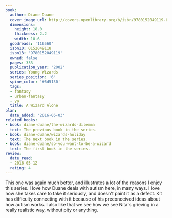 ```yaml
---
book:
  author: Diane Duane
  cover_image_url: http://covers.openlibrary.org/b/isbn/9780152049119-L.jpg
  dimensions:
    height: 18.0
    thickness: 2.2
    width: 10.6
  goodreads: '116560'
  isbn10: 0152049118
  isbn13: '9780152049119'
  owned: false
  pages: 333
  publication_year: '2002'
  series: Young Wizards
  series_position: '6'
  spine_color: '#6d5130'
  tags:
  - fantasy
  - urban-fantasy
  - ya
  title: A Wizard Alone
plan:
  date_added: '2016-05-03'
related_books:
- book: diane-duane/the-wizards-dilemma
  text: The previous book in the series.
- book: diane-duane/wizards-holiday
  text: The next book in the series.
- book: diane-duane/so-you-want-to-be-a-wizard
  text: The first book in the series.
review:
  date_read:
  - 2016-05-12
  rating: 4
---
```


This one was again much better, and illustrates a lot of the reasons I enjoy this series. I love how Duane deals with autism here, in many ways. I love how she takes care to take it seriously, and doesn't paint it as a defect. Kit has difficulty connecting with it because of his preconceived ideas about how autism works.
I also like that we see how we see Nita's grieving in a really realistic way, without pity or anything.

